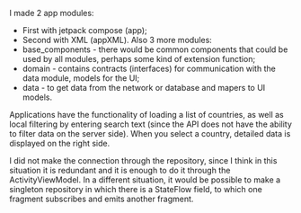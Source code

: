 I made 2 app modules:
 - First with jetpack compose (app);
 - Second with XML (appXML).
Also 3 more modules:
 - base_components - there would be common components that could be used by all modules, perhaps some kind of extension function;
 - domain - contains contracts (interfaces) for communication with the data module, models for the UI;
 - data - to get data from the network or database and mapers to UI models.

Applications have the functionality of loading a list of countries, as well as local filtering by entering search text (since the API does not have the ability to filter data on the server side).
When you select a country, detailed data is displayed on the right side.

I did not make the connection through the repository, since I think in this situation it is redundant and it is enough to do it through the ActivityViewModel. In a different situation, it would be possible to make a singleton repository in which there is a StateFlow field, to which one fragment subscribes and emits another fragment.
